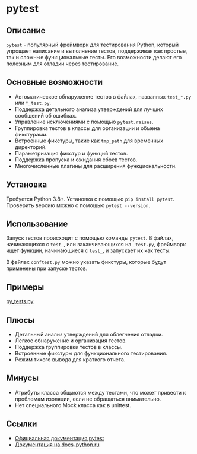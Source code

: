 # pytest

## Описание
`pytest` - популярный фреймворк для тестирования Python, который упрощает написание и выполнение тестов, поддерживая как простые, так и сложные функциональные тесты. Его возможности делают его полезным для отладки через тестирование.

## Основные возможности
- Автоматическое обнаружение тестов в файлах, названных `test_*.py` или `*_test.py`.
- Поддержка детального анализа утверждений для лучших сообщений об ошибках.
- Управление исключениями с помощью `pytest.raises`.
- Группировка тестов в классы для организации и обмена фикстурами.
- Встроенные фикстуры, такие как `tmp_path` для временных директорий.
- Параметризация фикстур и функций тестов.
- Поддержка пропуска и ожидания сбоев тестов.
- Многочисленные плагины для расширения функциональности.

## Установка
Требуется Python 3.8+. Установка с помощью `pip install pytest`. Проверить версию можно с помощью `pytest --version`.

## Использование
Запуск тестов происходит с помощью команды `pytest`. В файлах, начинающихся с `test_`, или заканчивающихся на `_test.py`, фреймворк ищет функции, начинающиеся с `test_`, и запускает их как тесты. 

В файлах `conftest.py` можно указать фикстуры, которые будут применены при запуске тестов.

## Примеры
[py_tests.py](../examples/py_tests.py)

## Плюсы
- Детальный анализ утверждений для облегчения отладки.
- Легкое обнаружение и организация тестов.
- Поддержка группировки тестов в классы.
- Встроенные фикстуры для функционального тестирования.
- Режим тихого вывода для краткого отчета.

## Минусы
- Атрибуты класса общаются между тестами, что может привести к проблемам изоляции, если не обращаться внимательно.
- Нет специального Mock класса как в unittest.

## Ссылки
- [Официальная документация pytest](https://docs.pytest.org/en/stable/)
- [Документация на docs-python.ru](https://docs-python.ru/packages/frejmvork-pytest/)